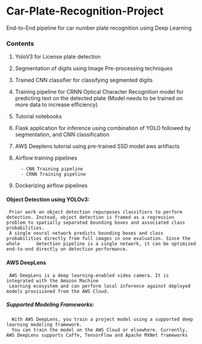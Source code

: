 # Car-Plate-Recognition-Project
End-to-End pipeline for car number plate recognition using Deep Learning

### Contents
 1.  YoloV3 for License plate detection
 2.  Segmentation of digits using Image Pre-processing techniques
 3.  Trained CNN classifier for classifying segmented digits
 4.  Training pipeline for CRNN Optical Character Recognition model for predicting text on the detected plate (Model needs to be trained on more data to increase efficiency)
 5.  Tutorial notebooks
 6.  Flask application for inference using combination of YOLO followed by segmentation, and CNN classification
 7.  AWS Deeplens tutorial using pre-trained SSD model aws artifiacts
 8.  Airflow training pipelines
           
           - CNN Training pipeline
           - CRNN Training pipeline
 9.  Dockerizing airflow pipelines
 
#### Object Detection using YOLOv3:
     Prior work on object detection repurposes classifiers to perform detection. Instead, object detection is framed as a regression            problem to spatially separated bounding boxes and associated class probabilities. 
     A single neural network predicts bounding boxes and class  probabilities directly from full images in one evaluation. Since the whole      detection pipeline is a single network, it can be optimized end-to-end directly on detection performance.
 
#### AWS DeepLens
     AWS DeepLens is a deep learning-enabled video camera. It is integrated with the Amazon Machine
     Learning ecosystem and can perform local inference against deployed models provisioned from the AWS Cloud.
     
##### Supported Modeling Frameworks:
      With AWS DeepLens, you train a project model using a supported deep learning modeling framework.
      You can train the model on the AWS Cloud or elsewhere. Currently, AWS DeepLens supports Caffe, TensorFlow and Apache MXNet frameworks
      
      
